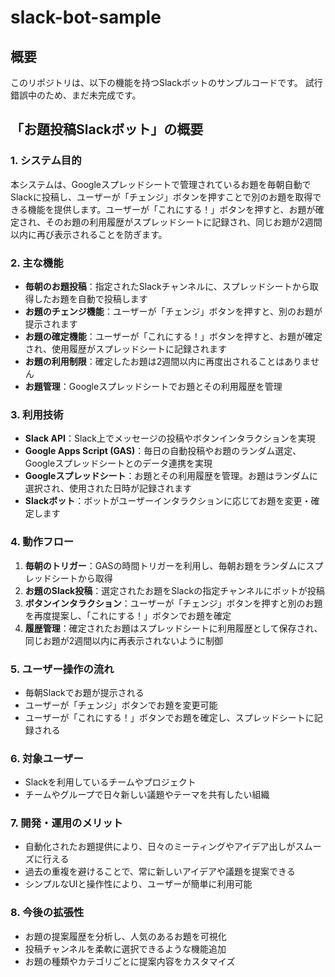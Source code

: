 # slack-bot-sample

## 概要

このリポジトリは、以下の機能を持つSlackボットのサンプルコードです。
試行錯誤中のため、まだ未完成です。

## 「お題投稿Slackボット」の概要

### 1. **システム目的**

本システムは、Googleスプレッドシートで管理されているお題を毎朝自動でSlackに投稿し、ユーザーが「チェンジ」ボタンを押すことで別のお題を取得できる機能を提供します。ユーザーが「これにする！」ボタンを押すと、お題が確定され、そのお題の利用履歴がスプレッドシートに記録され、同じお題が2週間以内に再び表示されることを防ぎます。

### 2. **主な機能**

- **毎朝のお題投稿**：指定されたSlackチャンネルに、スプレッドシートから取得したお題を自動で投稿します
- **お題のチェンジ機能**：ユーザーが「チェンジ」ボタンを押すと、別のお題が提示されます
- **お題の確定機能**：ユーザーが「これにする！」ボタンを押すと、お題が確定され、使用履歴がスプレッドシートに記録されます
- **お題の利用制限**：確定したお題は2週間以内に再度出されることはありません
- **お題管理**：Googleスプレッドシートでお題とその利用履歴を管理

### 3. **利用技術**

- **Slack API**：Slack上でメッセージの投稿やボタンインタラクションを実現
- **Google Apps Script (GAS)**：毎日の自動投稿やお題のランダム選定、Googleスプレッドシートとのデータ連携を実現
- **Googleスプレッドシート**：お題とその利用履歴を管理。お題はランダムに選択され、使用された日時が記録されます
- **Slackボット**：ボットがユーザーインタラクションに応じてお題を変更・確定します

### 4. **動作フロー**

1. **毎朝のトリガー**：GASの時間トリガーを利用し、毎朝お題をランダムにスプレッドシートから取得
2. **お題のSlack投稿**：選定されたお題をSlackの指定チャンネルにボットが投稿
3. **ボタンインタラクション**：ユーザーが「チェンジ」ボタンを押すと別のお題を再度提案し、「これにする！」ボタンでお題を確定
4. **履歴管理**：確定されたお題はスプレッドシートに利用履歴として保存され、同じお題が2週間以内に再表示されないように制御

### 5. **ユーザー操作の流れ**

- 毎朝Slackでお題が提示される
- ユーザーが「チェンジ」ボタンでお題を変更可能
- ユーザーが「これにする！」ボタンでお題を確定し、スプレッドシートに記録される

### 6. **対象ユーザー**

- Slackを利用しているチームやプロジェクト
- チームやグループで日々新しい議題やテーマを共有したい組織

### 7. **開発・運用のメリット**

- 自動化されたお題提供により、日々のミーティングやアイデア出しがスムーズに行える
- 過去の重複を避けることで、常に新しいアイデアや議題を提案できる
- シンプルなUIと操作性により、ユーザーが簡単に利用可能

### 8. **今後の拡張性**

- お題の提案履歴を分析し、人気のあるお題を可視化
- 投稿チャンネルを柔軟に選択できるような機能追加
- お題の種類やカテゴリごとに提案内容をカスタマイズ
